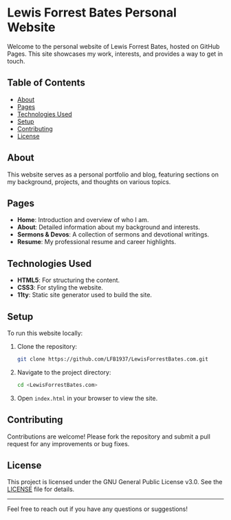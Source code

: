 # Lewis Forrest Bates Personal Website

Welcome to the personal website of Lewis Forrest Bates, hosted on GitHub Pages. This site showcases my work, interests, and provides a way to get in touch.

## Table of Contents

- [About](#about)
- [Pages](#pages)
- [Technologies Used](#technologies-used)
- [Setup](#setup)
- [Contributing](#contributing)
- [License](#license)

## About

This website serves as a personal portfolio and blog, featuring sections on my background, projects, and thoughts on various topics.

## Pages

- **Home**: Introduction and overview of who I am.
- **About**: Detailed information about my background and interests.
- **Sermons & Devos**: A collection of sermons and devotional writings.
- **Resume**: My professional resume and career highlights.

## Technologies Used

- **HTML5**: For structuring the content.
- **CSS3**: For styling the website.
- **11ty**: Static site generator used to build the site.


## Setup

To run this website locally:

1. Clone the repository:
   ```bash
   git clone https://github.com/LFB1937/LewisForrestBates.com.git
   ```
2. Navigate to the project directory:
   ```bash
   cd <LewisForrestBates.com>
   ```
3. Open `index.html` in your browser to view the site.

## Contributing

Contributions are welcome! Please fork the repository and submit a pull request for any improvements or bug fixes.

## License

This project is licensed under the GNU General Public License v3.0. See the [LICENSE](LICENSE) file for details.

---

Feel free to reach out if you have any questions or suggestions!

